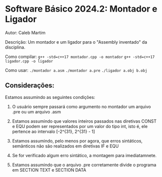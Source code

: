 # Software Básico 2024.2: Montador e Ligador

Autor: Caleb Martim 

Descrição: Um montador e um ligador para o "Assembly inventado" da disciplina.

<!-- Sistema Operacional: Arch Linux, Kernel: 6.12.6-arch1-1 -->

Como compilar:
```g++ -std=c++17 montador.cpp -o montador```
```g++ -std=c++17 ligador.cpp -o ligador```

Como usar:
```./montador a.asm``` 
```./montador a.pre```
```./ligador a.obj b.obj```

## Considerações:

Estamos assumindo as seguintes condições:

1) O usuário sempre passará como argumento no montador um arquivo .pre ou um
arquivo .asm

2) Estamos assumindo que valores inteiros passados nas diretivas CONST e EQU
podem ser representados por um valor do tipo int, isto é, ele pertence ao intervalo 
[-2^{31}, 2^{31} - 1]

3) Estamos assumindo, pelo menos por agora, que erros sintáticos, semânticos não são realizados em diretivas IF e EQU

4) Se for verificado algum erro sintático, a montagem para imediatamnete.

5) Estamos assumindo que o arquivo .pre corretamente divide o programa em SECTION TEXT e SECTION DATA
